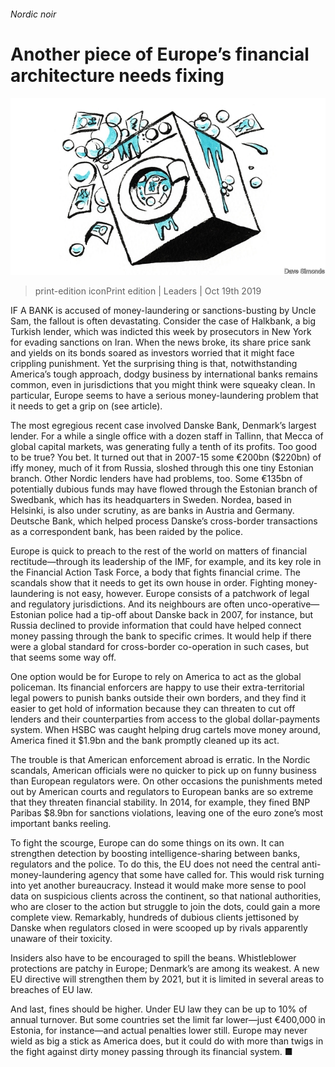 ###### Nordic noir

# Another piece of Europe’s financial architecture needs fixing 

![image](images/20191019_LDD002.jpg) 

> print-edition iconPrint edition | Leaders | Oct 19th 2019 

IF A BANK is accused of money-laundering or sanctions-busting by Uncle Sam, the fallout is often devastating. Consider the case of Halkbank, a big Turkish lender, which was indicted this week by prosecutors in New York for evading sanctions on Iran. When the news broke, its share price sank and yields on its bonds soared as investors worried that it might face crippling punishment. Yet the surprising thing is that, notwithstanding America’s tough approach, dodgy business by international banks remains common, even in jurisdictions that you might think were squeaky clean. In particular, Europe seems to have a serious money-laundering problem that it needs to get a grip on (see article). 

The most egregious recent case involved Danske Bank, Denmark’s largest lender. For a while a single office with a dozen staff in Tallinn, that Mecca of global capital markets, was generating fully a tenth of its profits. Too good to be true? You bet. It turned out that in 2007-15 some €200bn ($220bn) of iffy money, much of it from Russia, sloshed through this one tiny Estonian branch. Other Nordic lenders have had problems, too. Some €135bn of potentially dubious funds may have flowed through the Estonian branch of Swedbank, which has its headquarters in Sweden. Nordea, based in Helsinki, is also under scrutiny, as are banks in Austria and Germany. Deutsche Bank, which helped process Danske’s cross-border transactions as a correspondent bank, has been raided by the police. 

Europe is quick to preach to the rest of the world on matters of financial rectitude—through its leadership of the IMF, for example, and its key role in the Financial Action Task Force, a body that fights financial crime. The scandals show that it needs to get its own house in order. Fighting money-laundering is not easy, however. Europe consists of a patchwork of legal and regulatory jurisdictions. And its neighbours are often unco-operative—Estonian police had a tip-off about Danske back in 2007, for instance, but Russia declined to provide information that could have helped connect money passing through the bank to specific crimes. It would help if there were a global standard for cross-border co-operation in such cases, but that seems some way off. 

One option would be for Europe to rely on America to act as the global policeman. Its financial enforcers are happy to use their extra-territorial legal powers to punish banks outside their own borders, and they find it easier to get hold of information because they can threaten to cut off lenders and their counterparties from access to the global dollar-payments system. When HSBC was caught helping drug cartels move money around, America fined it $1.9bn and the bank promptly cleaned up its act. 

The trouble is that American enforcement abroad is erratic. In the Nordic scandals, American officials were no quicker to pick up on funny business than European regulators were. On other occasions the punishments meted out by American courts and regulators to European banks are so extreme that they threaten financial stability. In 2014, for example, they fined BNP Paribas $8.9bn for sanctions violations, leaving one of the euro zone’s most important banks reeling. 

To fight the scourge, Europe can do some things on its own. It can strengthen detection by boosting intelligence-sharing between banks, regulators and the police. To do this, the EU does not need the central anti-money-laundering agency that some have called for. This would risk turning into yet another bureaucracy. Instead it would make more sense to pool data on suspicious clients across the continent, so that national authorities, who are closer to the action but struggle to join the dots, could gain a more complete view. Remarkably, hundreds of dubious clients jettisoned by Danske when regulators closed in were scooped up by rivals apparently unaware of their toxicity. 

Insiders also have to be encouraged to spill the beans. Whistleblower protections are patchy in Europe; Denmark’s are among its weakest. A new EU directive will strengthen them by 2021, but it is limited in several areas to breaches of EU law. 

And last, fines should be higher. Under EU law they can be up to 10% of annual turnover. But some countries set the limit far lower—just €400,000 in Estonia, for instance—and actual penalties lower still. Europe may never wield as big a stick as America does, but it could do with more than twigs in the fight against dirty money passing through its financial system. ■ 

